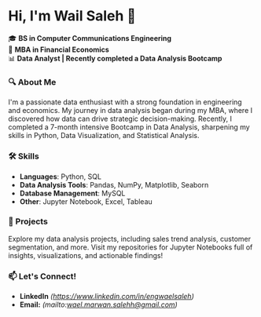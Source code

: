 # Hi, I'm Wail Saleh 👋

🎓 **BS in Computer Communications Engineering**  
💼 **MBA in Financial Economics**  
📊 **Data Analyst | Recently completed a Data Analysis Bootcamp**  

### 🔍 About Me
I'm a passionate data enthusiast with a strong foundation in engineering and economics. My journey in data analysis began during my MBA, where I discovered how data can drive strategic decision-making. Recently, I completed a 7-month intensive Bootcamp in Data Analysis, sharpening my skills in Python, Data Visualization, and Statistical Analysis.

### 🛠️ Skills
- **Languages**: Python, SQL
- **Data Analysis Tools**: Pandas, NumPy, Matplotlib, Seaborn
- **Database Management**: MySQL
- **Other**: Jupyter Notebook, Excel, Tableau

### 🚀 Projects
Explore my data analysis projects, including sales trend analysis, customer segmentation, and more. Visit my repositories for Jupyter Notebooks full of insights, visualizations, and actionable findings!

### 📫 Let's Connect!
- **LinkedIn** *(https://www.linkedin.com/in/engwaelsaleh)*
- **Email:** *(mailto:wael.marwan.salehh@gmail.com)*
